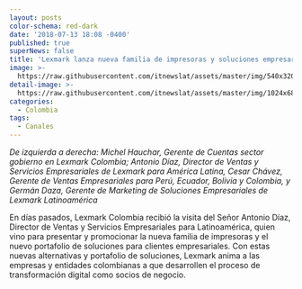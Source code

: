 ```yaml
---
layout: posts
color-schema: red-dark
date: '2018-07-13 18:08 -0400'
published: true
superNews: false
title: 'Lexmark lanza nueva familia de impresoras y soluciones empresariales '
image: >-
  https://raw.githubusercontent.com/itnewslat/assets/master/img/540x320/Lexmark-visita-g.jpg
detail-image: >-
  https://raw.githubusercontent.com/itnewslat/assets/master/img/1024x680/Lexmark-visita-g.jpg
categories:
  - Colombia
tags:
  - Canales
---
```


_De izquierda a derecha: Michel Hauchar, Gerente de Cuentas sector gobierno en Lexmark Colombia; Antonio Díaz, Director de Ventas y Servicios Empresariales de Lexmark para América Latina, Cesar Chávez, Gerente de Ventas Empresariales para Perú, Ecuador, Bolivia y Colombia,  y Germán Daza, Gerente de Marketing de Soluciones Empresariales de Lexmark Latinoamérica_

En días pasados, Lexmark Colombia recibió la visita del Señor Antonio Díaz, Director de Ventas y Servicios Empresariales para Latinoamérica, quien vino para presentar y promocionar la nueva familia de impresoras y el nuevo portafolio de soluciones para clientes empresariales. Con estas nuevas alternativas y portafolio de soluciones, Lexmark anima a las empresas y entidades colombianas a que desarrollen el proceso de transformación digital como socios de negocio.